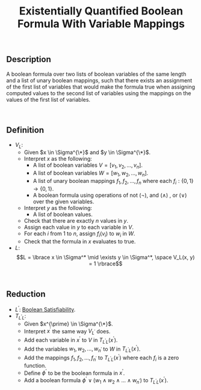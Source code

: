 # $$\text{Existentially Quantified Boolean Formula With Variable Mappings}$$

<br>

## Description

A boolean formula over two lists of boolean variables of the same length and a list of unary boolean mappings, such that there exists an assignment of the first list of variables that would make the formula true when assigning computed values to the second list of variables using the mappings on the values of the first list of variables.

<br>

## Definition

- $V_L$:
  - Given $x \in \Sigma^{\*}$ and $y \in \Sigma^{\*}$.
  - Interpret $x$ as the following:
    - A list of boolean variables $V = [v_1, v_2, ..., v_n]$.
    - A list of boolean variables $W = [w_1, w_2, ..., w_n]$.
    - A list of unary boolean mappings $f_1, f_2, ..., f_n$ where each $f_i: \lbrace 0, 1 \rbrace \to \lbrace 0, 1 \rbrace$.
    - A boolean formula using operations of not ($\neg$), and ($\land$) , or ($\lor$) over the given variables.
  - Interpret $y$ as the following:
    - A list of boolean values.
  - Check that there are exactly $n$ values in $y$.
  - Assign each value in $y$ to each variable in $V$.
  - For each $i$ from $1$ to $n$, assign $f_i(v_i)$ to $w_i$ in $W$.
  - Check that the formula in $x$ evaluates to true.
- $L$: $$L = \lbrace x \in \Sigma^* \mid \exists y \in \Sigma^*, \space V_L(x, y) = 1 \rbrace$$

<br>

## Reduction

- $L^{\prime}$: [Boolean Satisfiability](Boolean-Satisfiability.md).
- $T_{L^{\prime}L}$:
  - Given $x^{\prime} \in \Sigma^{\*}$.
  - Interpret $x^{\prime}$ the same way $V_{L^{\prime}}$ does.
  - Add each variable in $x^{\prime}$ to $V$ in $T_{L^{\prime}L}(x^{\prime})$.
  - Add the variables $w_1, w_2, ..., w_{n^{\prime}}$ to $W$ in $T_{L^{\prime}L}(x^{\prime})$.
  - Add the mappings $f_1, f_2, ..., f_{n^{\prime}}$ to $T_{L^{\prime}L}(x^{\prime})$ where each $f_i$ is a zero function.
  - Define $\phi^{\prime}$ to be the boolean formula in $x^{\prime}$.
  - Add a boolean formula $\phi^{\prime} \lor (w_1 \land w_2 \land ... \land w_{n^{\prime}})$ to $T_{L^{\prime}L}(x^{\prime})$.
